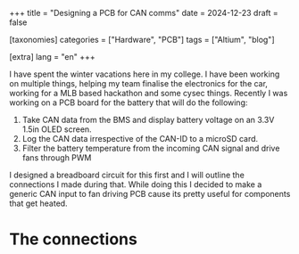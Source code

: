 +++
title = "Designing a PCB for CAN comms"
date = 2024-12-23
draft = false

[taxonomies]
categories = ["Hardware", "PCB"]
tags = ["Altium", "blog"]

[extra]
lang = "en"
+++

I have spent the winter vacations here in my college. I have been working on multiple things, helping my team finalise the electronics for the car, working for a MLB based hackathon and some cysec things. Recently I was working on a PCB board for the battery that will do the following:

1. Take CAN data from the BMS and display battery voltage on an 3.3V 1.5in OLED screen.
2. Log the CAN data irrespective of the CAN-ID to a microSD card.
3. Filter the battery temperature from the incoming CAN signal and drive fans through PWM

I designed a breadboard circuit for this first and I will outline the connections I made during that. While doing this I decided to make a generic CAN input to fan driving PCB cause its pretty useful for components that get heated. 

# The connections

